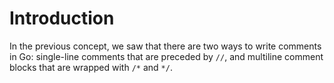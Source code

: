 # Introduction

In the previous concept, we saw that there are two ways to write comments in Go: single-line comments that are preceded by `//`, and multiline comment blocks that are wrapped with `/*` and `*/`.
